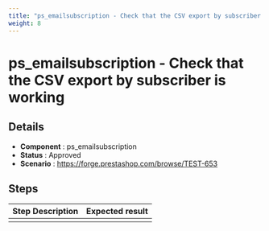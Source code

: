 ```yaml
---
title: "ps_emailsubscription - Check that the CSV export by subscriber is working"
weight: 8
---
```


# ps_emailsubscription - Check that the CSV export by subscriber is working
## Details
* **Component** : ps_emailsubscription
* **Status** : Approved
* **Scenario** : https://forge.prestashop.com/browse/TEST-653

## Steps
| Step Description | Expected result |
| ----- | ----- |
|  |  |
